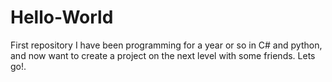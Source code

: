# Hello-World
First repository
I have been programming for a year or so in C# and python, and now want to create a project on the next level with some friends. Lets go!.
